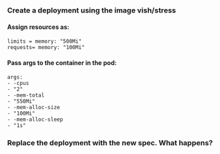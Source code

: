 ### Create a deployment using the image vish/stress

#### Assign resources as:

    limits = memory: "500Mi"
    requests= memory: "100Mi"

#### Pass args to the container in the pod:
    args:
    - -cpus
    - "2"
    - -mem-total
    - "550Mi"
    - -mem-alloc-size
    - "100Mi"
    - -mem-alloc-sleep
    - "1s"

### Replace the deployment with the new spec. What happens?
